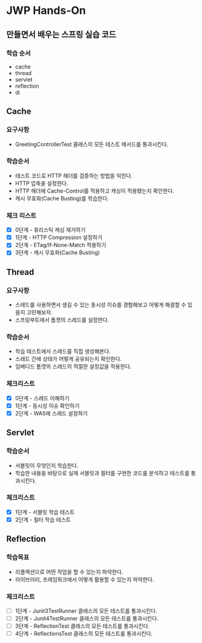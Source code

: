 # JWP Hands-On

## 만들면서 배우는 스프링 실습 코드

### 학습 순서
- cache
- thread
- servlet
- reflection
- di

## Cache

### 요구사항
- GreetingControllerTest 클래스의 모든 테스트 메서드를 통과시킨다.

### 학습순서
- 테스트 코드로 HTTP 헤더를 검증하는 방법을 익힌다.
- HTTP 압축을 설정한다.
- HTTP 헤더에 Cache-Control를 적용하고 캐싱이 적용됐는지 확인한다.
- 캐시 무효화(Cache Busting)를 학습한다.

### 체크 리스트
- [x] 0단계 - 휴리스틱 캐싱 제거하기
- [x] 1단계 - HTTP Compression 설정하기
- [x] 2단계 - ETag/If-None-Match 적용하기
- [x] 3단계 - 캐시 무효화(Cache Busting)

## Thread

### 요구사항
- 스레드를 사용하면서 생길 수 있는 동시성 이슈를 경험해보고 어떻게 해결할 수 있을지 고민해보자.
- 스프링부트에서 톰캣의 스레드를 설정한다.

### 학습순서
- 학습 테스트에서 스레드를 직접 생성해본다.
- 스레드 간에 상태가 어떻게 공유되는지 확인한다.
- 임베디드 톰캣의 스레드의 적절한 설정값을 적용한다.

### 체크리스트
- [x] 0단계 - 스레드 이해하기
- [x] 1단계 - 동시성 이슈 확인하기
- [x] 2단계 - WAS에 스레드 설정하기

## Servlet

### 학습순서
- 서블릿이 무엇인지 학습한다.
- 학습한 내용을 바탕으로 실제 서블릿과 필터를 구현한 코드를 분석하고 테스트를 통과시킨다.

### 체크리스트
- [x] 1단계 - 서블릿 학습 테스트
- [x] 2단계 - 필터 학습 테스트

## Reflection

### 학습목표
- 리플렉션으로 어떤 작업을 할 수 있는지 파악한다.
- 라이브러리, 프레임워크에서 어떻게 활용할 수 있는지 파악한다.

### 체크리스트
- [ ] 1단계 - Junit3TestRunner 클래스의 모든 테스트를 통과시킨다.
- [ ] 2단계 - Junit4TestRunner 클래스의 모든 테스트를 통과시킨다.
- [ ] 3단계 - ReflectionTest 클래스의 모든 테스트를 통과시킨다.
- [ ] 4단계 - ReflectionsTest 클래스의 모든 테스트를 통과시킨다.
